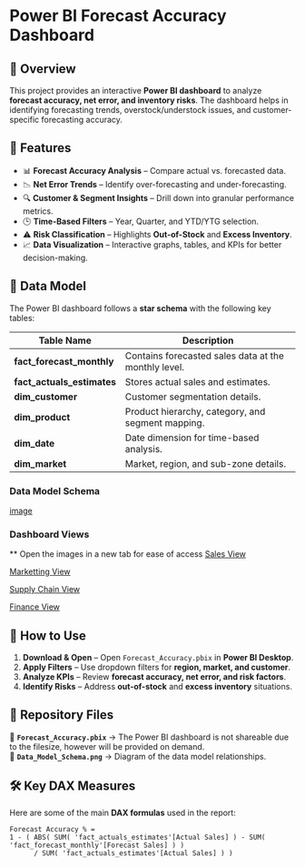 # Power BI Forecast Accuracy Dashboard

## 📌 Overview
This project provides an interactive **Power BI dashboard** to analyze **forecast accuracy, net error, and inventory risks**. The dashboard helps in identifying forecasting trends, overstock/understock issues, and customer-specific forecasting accuracy.

## 🚀 Features
- 📊 **Forecast Accuracy Analysis** – Compare actual vs. forecasted data.
- 📉 **Net Error Trends** – Identify over-forecasting and under-forecasting.
- 🔍 **Customer & Segment Insights** – Drill down into granular performance metrics.
- 🕒 **Time-Based Filters** – Year, Quarter, and YTD/YTG selection.
- ⚠️ **Risk Classification** – Highlights **Out-of-Stock** and **Excess Inventory**.
- 📈 **Data Visualization** – Interactive graphs, tables, and KPIs for better decision-making.

## 📂 Data Model
The Power BI dashboard follows a **star schema** with the following key tables:

| Table Name | Description |
|------------|-------------|
| **fact_forecast_monthly** | Contains forecasted sales data at the monthly level. |
| **fact_actuals_estimates** | Stores actual sales and estimates. |
| **dim_customer** | Customer segmentation details. |
| **dim_product** | Product hierarchy, category, and segment mapping. |
| **dim_date** | Date dimension for time-based analysis. |
| **dim_market** | Market, region, and sub-zone details. |

### **Data Model Schema**
[image](https://github.com/user-attachments/assets/7bbc5800-b2d6-4830-9629-51550bb62049)

### **Dashboard Views**

** Open the images in a new tab for ease of access
[Sales View](https://github.com/user-attachments/assets/7ab4a2bf-d787-4161-a6d6-b26ccfab246b)

[Marketting View](https://github.com/user-attachments/assets/54908c2c-9031-463d-bec2-8fb588098dcc)

[Supply Chain View](https://github.com/user-attachments/assets/2a8392fc-3fa9-4273-9f4a-a7781214f669)

[Finance View](https://github.com/user-attachments/assets/c719e3d6-85c4-4d1c-aabf-f4fa277fa73b)

## 🔧 How to Use
1. **Download & Open** – Open `Forecast_Accuracy.pbix` in **Power BI Desktop**.
2. **Apply Filters** – Use dropdown filters for **region, market, and customer**.
3. **Analyze KPIs** – Review **forecast accuracy, net error, and risk factors**.
4. **Identify Risks** – Address **out-of-stock** and **excess inventory** situations.

## 📁 Repository Files
📂 **`Forecast_Accuracy.pbix`** → The Power BI dashboard is not shareable due to the filesize, however will be provided on demand.  
📂 **`Data_Model_Schema.png`** → Diagram of the data model relationships.  

## 🛠️ Key DAX Measures
Here are some of the main **DAX formulas** used in the report:

```DAX
Forecast Accuracy % = 
1 - ( ABS( SUM( 'fact_actuals_estimates'[Actual Sales] ) - SUM( 'fact_forecast_monthly'[Forecast Sales] ) ) 
      / SUM( 'fact_actuals_estimates'[Actual Sales] ) )
